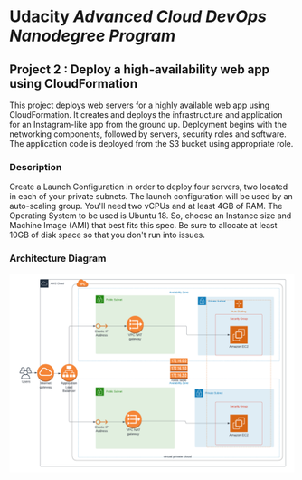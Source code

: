 # Udacity *Advanced Cloud DevOps Nanodegree Program*
## Project 2 : Deploy a high-availability web app using CloudFormation
This project deploys web servers for a highly available web app using CloudFormation.
It creates and deploys the infrastructure and application for an Instagram-like app from the ground up.
Deployment begins with the networking components, followed by servers, security roles and software.
The application code is deployed from the S3 bucket using appropriate role.

### Description
Create a Launch Configuration in order to deploy four servers, two located in each of your private subnets.
The launch configuration will be used by an auto-scaling group.
You'll need two vCPUs and at least 4GB of RAM. The Operating System to be used is Ubuntu 18.
So, choose an Instance size and Machine Image (AMI) that best fits this spec.
Be sure to allocate at least 10GB of disk space so that you don't run into issues.

### Architecture Diagram
![Architecture](./Diagram.png)
